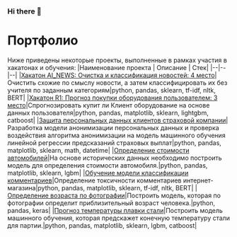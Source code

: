 ### Hi there 👋

# Портфолио
Ниже приведены некоторые проекты, выполненные в рамках участия в хакатонах и обучения:
|Наименование проекта | Описание  | Стек|
|--|--|--|
 |[Хакатон AI_NEWS: Очистка и классификация новостей: 4 место](https://github.com/garshinmail/Hackhatons/tree/main/AI%20NEWS)|Очистить схожие по смыслу новости, а затем классифицировать их без учителя по заданным категориям|python, pandas, sklearn, tf-idf, nltk, BERT|
 |[Хакатон R1: Прогноз покупки оборудования пользователем: 3 место](https://github.com/garshinmail/Hackhatons/tree/main/R1)|Спрогнозировать купит ли Клиент оборудование на основе данных пользователя|python, pandas, matplotlib, sklearn, lightgbm, catboost|
 |[Защита персональных данных клиентов страховой компании](https://github.com/garshinmail/YandexPracticum_projects/tree/main/07_protection_clients_data)|Разработка модели анонимизации персональных данных и проверка воздействия алгоритма анонимизации на модель машинного обучения линейной регрессии предсказаний страховых выплат|python, pandas, matplotlib, sklearn, math, datetime|
 |[Определение стоимости автомобилей](https://github.com/garshinmail/YandexPracticum_projects/tree/main/08_auto_prices_predict)|На основе исторических данных необходимо построить модель для определения стоимости автомобиля.|python, pandas, matplotlib, sklearn,  lgbm|
 |[Обучение модели классификации комментариев](https://github.com/garshinmail/YandexPracticum_projects/tree/main/10_toxic_comments)|Определение токсичности комментариев интернет-магазина|python, pandas, matplotlib, sklearn,  tf-idf, nltk, BERT|
 |[Определение возраста по фотографии](https://github.com/garshinmail/YandexPracticum_projects/tree/main/11_computer_vision)|Построить модель, которая по фотографии определит приблизительный возраст человека.|python, pandas, keras|
 |[Прогноз температуры плавки стали](https://github.com/garshinmail/YandexPracticum_projects/tree/main/final_steel_modelling)|Построить модель машинного обучения, которая предскажет конечную температуру стали для партии.|python, pandas, matplotlib, sklearn,  lgbm, catboost|





